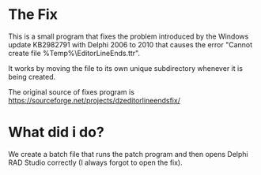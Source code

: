 # The Fix
This is a small program that fixes the problem introduced by the Windows update KB2982791 with Delphi 2006 to 2010 that causes the error "Cannot create file %Temp%\EditorLineEnds.ttr".

It works by moving the file to its own unique subdirectory whenever it is being created.  

The original source of fixes program is https://sourceforge.net/projects/dzeditorlineendsfix/

# What did i do?
We create a batch file that runs the patch program and then opens Delphi RAD Studio correctly (I always forgot to open the fix).
